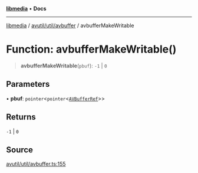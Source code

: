 [**libmedia**](../../../../README.md) • **Docs**

***

[libmedia](../../../../README.md) / [avutil/util/avbuffer](../README.md) / avbufferMakeWritable

# Function: avbufferMakeWritable()

> **avbufferMakeWritable**(`pbuf`): `-1` \| `0`

## Parameters

• **pbuf**: `pointer`\<`pointer`\<[`AVBufferRef`](../../../struct/avbuffer/classes/AVBufferRef.md)\>\>

## Returns

`-1` \| `0`

## Source

[avutil/util/avbuffer.ts:155](https://github.com/zhaohappy/libmedia/blob/a88305ff5d10e91621f2d71d24c72fc85681b8f7/src/avutil/util/avbuffer.ts#L155)
